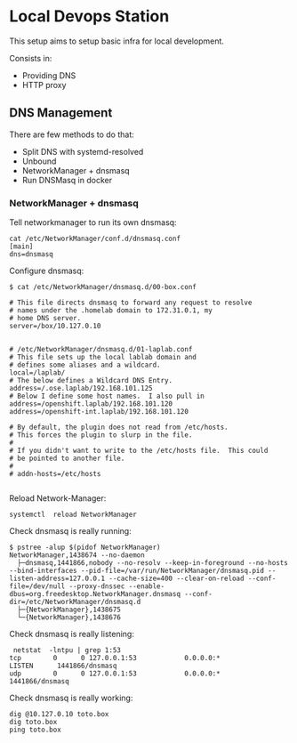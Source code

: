 # Local Devops Station

This setup aims to setup basic infra for local development.


Consists in:
* Providing DNS
* HTTP proxy



## DNS Management

There are few methods to do that:
* Split DNS with systemd-resolved
* Unbound
* NetworkManager + dnsmasq
* Run DNSMasq in docker

### NetworkManager + dnsmasq

Tell networkmanager to run its own dnsmasq:
```
cat /etc/NetworkManager/conf.d/dnsmasq.conf
[main]
dns=dnsmasq

```

Configure dnsmasq:
```
$ cat /etc/NetworkManager/dnsmasq.d/00-box.conf 

# This file directs dnsmasq to forward any request to resolve
# names under the .homelab domain to 172.31.0.1, my 
# home DNS server.
server=/box/10.127.0.10


# /etc/NetworkManager/dnsmasq.d/01-laplab.conf
# This file sets up the local lablab domain and 
# defines some aliases and a wildcard.
local=/laplab/
# The below defines a Wildcard DNS Entry.
address=/.ose.laplab/192.168.101.125
# Below I define some host names.  I also pull in   
address=/openshift.laplab/192.168.101.120
address=/openshift-int.laplab/192.168.101.120

# By default, the plugin does not read from /etc/hosts.  
# This forces the plugin to slurp in the file.
#
# If you didn't want to write to the /etc/hosts file.  This could
# be pointed to another file.
#
# addn-hosts=/etc/hosts


```

Reload Network-Manager:
```
systemctl  reload NetworkManager
```

Check dnsmasq is really running:
```
$ pstree -alup $(pidof NetworkManager)
NetworkManager,1438674 --no-daemon
  ├─dnsmasq,1441866,nobody --no-resolv --keep-in-foreground --no-hosts --bind-interfaces --pid-file=/var/run/NetworkManager/dnsmasq.pid --listen-address=127.0.0.1 --cache-size=400 --clear-on-reload --conf-file=/dev/null --proxy-dnssec --enable-dbus=org.freedesktop.NetworkManager.dnsmasq --conf-dir=/etc/NetworkManager/dnsmasq.d
  ├─{NetworkManager},1438675
  └─{NetworkManager},1438676
```

Check dnsmasq is really listening:
```
 netstat  -lntpu | grep 1:53
tcp        0      0 127.0.0.1:53            0.0.0.0:*               LISTEN      1441866/dnsmasq     
udp        0      0 127.0.0.1:53            0.0.0.0:*                           1441866/dnsmasq     

```

Check dnsmasq is really working:
```
dig @10.127.0.10 toto.box
dig toto.box
ping toto.box
```

